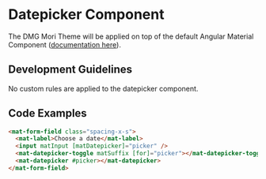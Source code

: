 # Datepicker Component

The DMG Mori Theme will be applied on top of the default Angular Material Component ([documentation here](https://material.angular.io/components/datepicker/overview)).

## Development Guidelines

No custom rules are applied to the datepicker component.

## Code Examples

```html
<mat-form-field class="spacing-x-s">
  <mat-label>Choose a date</mat-label>
  <input matInput [matDatepicker]="picker" />
  <mat-datepicker-toggle matSuffix [for]="picker"></mat-datepicker-toggle>
  <mat-datepicker #picker></mat-datepicker>
</mat-form-field>
```
